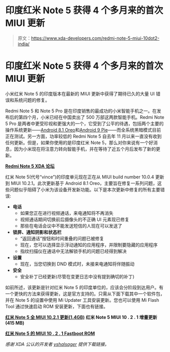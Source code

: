 # 印度红米 Note 5 获得 4 个多月来的首次 MIUI 更新

> 原文：<https://www.xda-developers.com/redmi-note-5-miui-10dot2-india/>

# 印度红米 Note 5 获得 4 个多月来的首次 MIUI 更新

小米红米 Note 5 的印度版本在最新的 MIUI 更新中获得了期待已久的大量 UI 错误和系统问题的修复。

Redmi Note 5 和 Note 5 Pro 是在印度销售的最成功的小米智能手机之一。在发布后的第四个月，小米已经在中国卖出了 500 万部这两款智能手机。Redmi Note 5 Pro 是两者中更受珍视和更强大的一个，它受到了公平的待遇，包括两个主要的操作系统更新——[Android 8.1 Oreo](https://www.xda-developers.com/xiaomi-redmi-note-5-pro-android-oreo-update/)和[Android 9 Pie](https://www.xda-developers.com/xiaomi-redmi-note-5-pro-android-pie-miui-beta/)——而全系统黑暗模式目前正在测试。另一方面，功率较低的 Redmi Note 5 自去年 11 月以来一直没有收到任何更新。但是，如果你使用的是印度红米 Note 5，那么对你来说有一个好消息，因为小米现在将注意力转向智能手机，并在等待了近五个月后发布了新的更新。

[**Redmi Note 5 XDA 论坛**](https://forum.xda-developers.com/redmi-note-5)

红米 Note 5(代号“vince”)的印度单元现在正在从 MIUI build number 10.0.4 更新到 MIUI 10.2.1。此次更新基于 Android 8.1 Oreo，主要旨在修复一系列问题，这些问题似乎阻碍了小米为该设备开发新功能。以下是本次更新中修复的所有主要错误:

*   **电话**
    *   如果您正在进行视频通话，来电通知将不再消失
    *   视频通话期间切换前后摄像头的不正确 UI 元素现已修复
    *   那些在电话会议中不能发送短信的人现在可以发送了
*   **锁屏、通知阴影和状态栏**
    *   “返回通话”按钮和时间重叠的问题已被修复
    *   现在，您可以选择显示浮动通知的应用程序，并限制要隐藏的应用程序
    *   指纹扫描仪在通话中无法解锁手机的问题已经得到解决
*   **设置**
    *   现在，当您切换到 DND 模式时，未接来电通知将伴随振动
*   **安全**
    *   安全补丁已经更新(尽管在变更日志中没有提到确切的补丁)

如前所述，该更新是针对红米 Note 5 的印度单位的，应该会分阶段到达用户。有一个更快的方法来获得更新，这是官方支持的。只需从下面下载其中一个软件包，并在 Note 5 的设置中使用 Mi Updater 工具安装更新。您也可以使用 Mi Flash Tool 通过快速启动 ROM 安装更新，下面也有链接。

[**红米 Note 5 全 MIUI 10.2.1 更新(1.4GB)**](https://bigota.d.miui.com/V10.2.1.0.OEGMIXM/miui_HM5PlusGlobal_V10.2.1.0.OEGMIXM_c9cb5eb7bb_8.1.zip) **红米 Note 5 MIUI 10 . 2 . 1 增量更新(415 MB)**

[**红米 Note 5 的 MIUI 10 . 2 . 1 Fastboot ROM**](http://bigota.d.miui.com/V10.0.4.0.OEGMIFH/vince_global_images_V10.0.4.0.OEGMIFH_20181030.0000.00_8.1_global_63bc76465f.tgz)

*感谢 XDA 公认的开发者 [yshalsager](https://forum.xda-developers.com/member.php?u=6084385) 提供下载链接。*